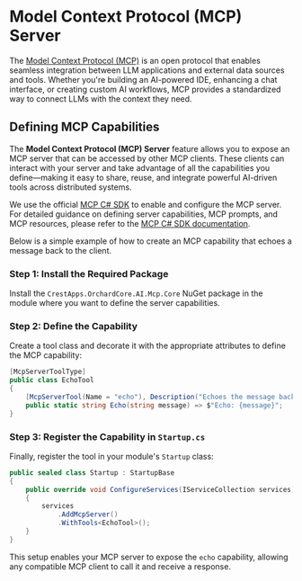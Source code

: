 # Model Context Protocol (MCP) Server

The [Model Context Protocol (MCP)](https://modelcontextprotocol.io/introduction) is an open protocol that enables seamless integration between LLM applications and external data sources and tools. Whether you're building an AI-powered IDE, enhancing a chat interface, or creating custom AI workflows, MCP provides a standardized way to connect LLMs with the context they need.

## Defining MCP Capabilities
The **Model Context Protocol (MCP) Server** feature allows you to expose an MCP server that can be accessed by other MCP clients. These clients can interact with your server and take advantage of all the capabilities you define—making it easy to share, reuse, and integrate powerful AI-driven tools across distributed systems.

We use the official [MCP C# SDK](https://github.com/modelcontextprotocol/csharp-sdk) to enable and configure the MCP server. For detailed guidance on defining server capabilities, MCP prompts, and MCP resources, please refer to the [MCP C# SDK documentation](https://github.com/modelcontextprotocol/csharp-sdk).

Below is a simple example of how to create an MCP capability that echoes a message back to the client.

### Step 1: Install the Required Package

Install the `CrestApps.OrchardCore.AI.Mcp.Core` NuGet package in the module where you want to define the server capabilities.

### Step 2: Define the Capability

Create a tool class and decorate it with the appropriate attributes to define the MCP capability:

```csharp
[McpServerToolType]
public class EchoTool
{
    [McpServerTool(Name = "echo"), Description("Echoes the message back to the client.")]
    public static string Echo(string message) => $"Echo: {message}";
}
```

### Step 3: Register the Capability in `Startup.cs`

Finally, register the tool in your module's `Startup` class:

```csharp
public sealed class Startup : StartupBase
{
    public override void ConfigureServices(IServiceCollection services)
    {
        services
            .AddMcpServer()
            .WithTools<EchoTool>();
    }
}
```

This setup enables your MCP server to expose the `echo` capability, allowing any compatible MCP client to call it and receive a response.
